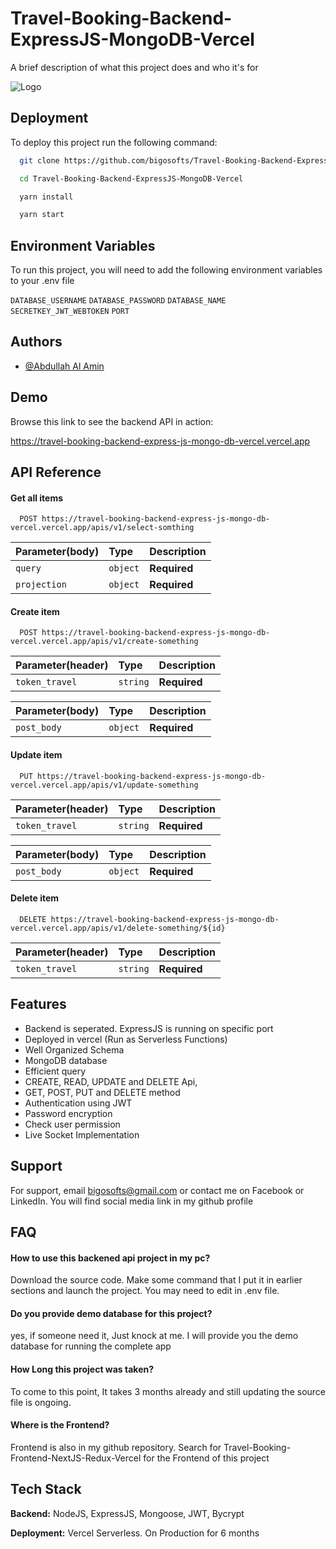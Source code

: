 
# Travel-Booking-Backend-ExpressJS-MongoDB-Vercel

A brief description of what this project does and who it's for


![Logo](https://atiqlab.bigosofts.com/wp-content/uploads/2024/08/rsz_logo.png)


## Deployment

To deploy this project run the following command:

```bash
  git clone https://github.com/bigosofts/Travel-Booking-Backend-ExpressJS-MongoDB-Vercel.git
```

```bash
  cd Travel-Booking-Backend-ExpressJS-MongoDB-Vercel
```

```bash
  yarn install
```

```bash
  yarn start
```


## Environment Variables

To run this project, you will need to add the following environment variables to your .env file

`DATABASE_USERNAME`
`DATABASE_PASSWORD`
`DATABASE_NAME`
`SECRETKEY_JWT_WEBTOKEN`
`PORT`



## Authors

- [@Abdullah Al Amin](https://github.com/bigosofts)


## Demo

Browse this link to see the backend API in action:

https://travel-booking-backend-express-js-mongo-db-vercel.vercel.app
## API Reference

#### Get all items

```http
  POST https://travel-booking-backend-express-js-mongo-db-vercel.vercel.app/apis/v1/select-somthing
```

| Parameter(body) | Type     | Description                |
| :-------- | :------- | :------------------------- |
| `query` | `object` | **Required** |
| `projection` | `object` | **Required**|


#### Create item
```http
  POST https://travel-booking-backend-express-js-mongo-db-vercel.vercel.app/apis/v1/create-something
```

| Parameter(header) | Type     | Description                       |
| :-------- | :------- | :-------------------------------- |
| `token_travel`      | `string` | **Required**|

| Parameter(body) | Type     | Description                       |
| :-------- | :------- | :-------------------------------- |
| `post_body`      | `object` | **Required**|


#### Update item
```http
  PUT https://travel-booking-backend-express-js-mongo-db-vercel.vercel.app/apis/v1/update-something
```

| Parameter(header) | Type     | Description                       |
| :-------- | :------- | :-------------------------------- |
| `token_travel`      | `string` | **Required**|

| Parameter(body) | Type     | Description                       |
| :-------- | :------- | :-------------------------------- |
| `post_body`      | `object` | **Required**|


#### Delete item
```http
  DELETE https://travel-booking-backend-express-js-mongo-db-vercel.vercel.app/apis/v1/delete-something/${id}
```

| Parameter(header) | Type     | Description                       |
| :-------- | :------- | :-------------------------------- |
| `token_travel`      | `string` | **Required**|







## Features

- Backend is seperated. ExpressJS is running on specific port
- Deployed in vercel (Run as Serverless Functions)
- Well Organized Schema
- MongoDB database
- Efficient query
- CREATE, READ, UPDATE and DELETE Api,
- GET, POST, PUT and DELETE method
- Authentication using JWT
- Password encryption
- Check user permission
- Live Socket Implementation



## Support

For support, email bigosofts@gmail.com or contact me on Facebook or LinkedIn. You will find social media link in my github profile


## FAQ

#### How to use this backened api project in my pc?

Download the source code. Make some command that I put it in earlier sections and launch the project. You may need to edit in .env file.

#### Do you provide demo database for this project?

yes, if someone need it, Just knock at me. I will provide you the demo database for running the complete app

#### How Long this project was taken?

To come to this point, It takes 3 months already and still updating the source file is ongoing.

#### Where is the Frontend?

Frontend is also in my github repository. Search for Travel-Booking-Frontend-NextJS-Redux-Vercel for the Frontend of this project


## Tech Stack

**Backend:** NodeJS, ExpressJS, Mongoose, JWT, Bycrypt

**Deployment:** Vercel Serverless. On Production for 6 months
